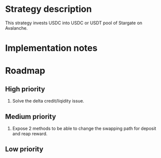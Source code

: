 # Strategy description

This strategy invests USDC into USDC or USDT pool of Stargate on Avalanche.

# Implementation notes

# Roadmap

## High priority

1. Solve the delta credit/liqidity issue.

## Medium priority

1. Expose 2 methods to be able to change the swapping path for deposit and reap reward.

## Low priority
